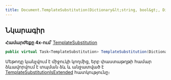 ```yaml
---
title: Document.TemplateSubstitution(Dictionary&lt;string, bool&gt;, Dictionary&lt;string, object&gt;) մեթոդ
---
```


## Նկարագիր

**Համարժեքը 4x-ում՝** [TemplateSubstitution](https://armsoft.github.io/as4x-docs/HTM/ProgrGuide/ScriptProcs/TemplateSubstitution.html)

```c#
public virtual Task<TemplateSubstitution> TemplateSubstitution(Dictionary<string, bool> mode, Dictionary<string, object> parameters = null)
```

Մեթոդը կանչվում է միջուկի կողմից, երբ փաստաթղթի համար ձևավորվում է տպման ձև և անջատված է [TemplateSubstitutionIsExtended](TemplateSubstitutionIsExtended.md) հատկությունը։ 

